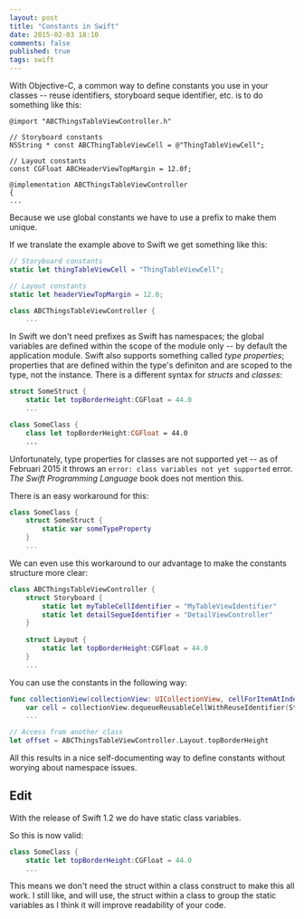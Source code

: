 ```yaml
---
layout: post
title: "Constants in Swift"
date: 2015-02-03 18:10
comments: false
published: true
tags: swift
---
```


With Objective-C, a common way to define constants you use in your classes -- reuse identifiers, storyboard seque identifier, etc. is to do something like this:

``` objective_c
@import "ABCThingsTableViewController.h"

// Storyboard constants
NSString * const ABCThingTableViewCell = @"ThingTableViewCell";

// Layout constants
const CGFloat ABCHeaderViewTopMargin = 12.0f;

@implementation ABCThingsTableViewController
{
...
```

Because we use global constants we have to use a prefix to make them unique. 

If we translate the example above to Swift we get something like this:

``` swift
// Storyboard constants
static let thingTableViewCell = "ThingTableViewCell";

// Layout constants
static let headerViewTopMargin = 12.0;

class ABCThingsTableViewController {
	...
```

In Swift we don't need prefixes as Swift has namespaces; the global variables are defined within the scope of the module only -- by default the application module. 
Swift also supports something called _type properties_; properties that are defined within the type's definiton and are scoped to the type, not the instance. There is a different syntax for _structs_ and _classes_:

``` swift 
struct SomeStruct {
	static let topBorderHeight:CGFloat = 44.0
	...

class SomeClass {
	class let topBorderHeight:CGFloat = 44.0
	...
```

Unfortunately, type properties for classes are not supported yet -- as of Februari 2015 it throws an `error: class variables not yet supported` error.  _The Swift Programming Language_ book does not mention this.

There is an easy workaround for this:

``` swift 
class SomeClass {
	struct SomeStruct {
		static var someTypeProperty
	}
	...
```
 
 We can even use this workaround to our advantage to make the constants structure more clear:
 
``` swift 
class ABCThingsTableViewController {
	struct Storyboard {
		static let myTableCellIdentifier = "MyTableViewIdentifier"
		static let detailSegueIdentifier = "DetailViewController"
	}
	
	struct Layout {
		static let topBorderHeight:CGFloat = 44.0
	}
	...
```
 
 You can use the constants in the following way:
 
``` swift 
func collectionView(collectionView: UICollectionView, cellForItemAtIndexPath indexPath: NSIndexPath) -> UICollectionViewCell {
	var cell = collectionView.dequeueReusableCellWithReuseIdentifier(Storyboard.myTableCellIdentifier, forIndexPath: indexPath) 
	...
```
	
	
``` swift 
// Access from another class
let offset = ABCThingsTableViewController.Layout.topBorderHeight
```

All this results in a nice self-documenting way to define constants without worying about namespace issues.


## Edit

With the release of Swift 1.2 we do have static class variables. 

So this is now valid:

``` swift 
class SomeClass {
	static let topBorderHeight:CGFloat = 44.0
	...
```

This means we don't need the struct within a class construct to make this all work. I still like, and will use, the struct within a class to group the 
static variables as I think it will improve readability of your code.
